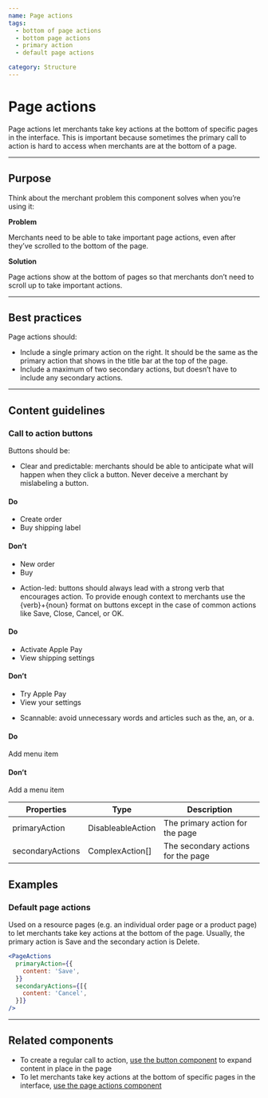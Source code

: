 ```yaml
---
name: Page actions
tags:
  - bottom of page actions
  - bottom page actions
  - primary action
  - default page actions

category: Structure
---
```


# Page actions

Page actions let merchants take key actions at the bottom of specific pages in the interface. This is important because sometimes the primary call to action is hard to access when merchants are at the bottom of a page.

---

## Purpose

Think about the merchant problem this component solves when you’re using it:

**Problem**

Merchants need to be able to take important page actions, even after they’ve scrolled to the bottom of the page.

**Solution**

Page actions show at the bottom of pages so that merchants don’t need to scroll up to take important actions.

---

## Best practices

Page actions should:

- Include a single primary action on the right. It should be the same as the primary action that shows in the title bar at the top of the page.
- Include a maximum of two secondary actions, but doesn’t have to include any secondary actions.

---

## Content guidelines

### Call to action buttons

Buttons should be:

- Clear and predictable: merchants should be able to anticipate what will happen when they click a button. Never deceive a merchant by mislabeling a button.

<!-- usagelist -->
#### Do
- Create order
- Buy shipping label

#### Don’t
- New order
- Buy
<!-- end -->

- Action-led: buttons should always lead with a strong verb that encourages action. To provide enough context to merchants use the {verb}+{noun} format on buttons except in the case of common actions like Save, Close, Cancel, or OK.

<!-- usagelist -->
#### Do
- Activate Apple Pay
- View shipping settings

#### Don’t
- Try Apple Pay
- View your settings
<!-- end -->

- Scannable: avoid unnecessary words and articles such as the, an, or a.

<!-- usagelist -->
#### Do
Add menu item

#### Don’t
Add a menu item
<!-- end -->

| Properties | Type | Description |
| ---------- | ---- | ----------- |
| primaryAction | DisableableAction | The primary action for the page |
| secondaryActions | ComplexAction[] | The secondary actions for the page |

## Examples

###  Default page actions

Used on a resource pages (e.g. an individual order page or a product page) to let merchants take key actions at the bottom of the page. Usually, the primary action is Save and the secondary action is Delete.

```jsx
<PageActions
  primaryAction={{
    content: 'Save',
  }}
  secondaryActions={[{
    content: 'Cancel',
  }]}
/>
```

---

## Related components

* To create a regular call to action, [use the button component](/components/actions/button) to expand content in place in the page
* To let merchants take key actions at the bottom of specific pages in the interface, [use the page actions component](/components/structure/page-actions)
